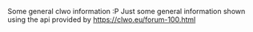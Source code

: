 Some general clwo information :P 
Just some general information shown using the api provided by https://clwo.eu/forum-100.html
